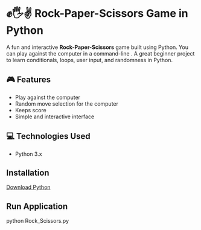 # ✊🖐✌️ Rock-Paper-Scissors Game in Python

A fun and interactive **Rock-Paper-Scissors** game built using Python. You can play against the computer in a command-line . A great beginner project to learn conditionals, loops, user input, and randomness in Python.

## 🎮 Features

- Play against the computer
- Random move selection for the computer
- Keeps score 
- Simple and interactive interface

## 💻 Technologies Used

- Python 3.x


## Installation

  [Download Python](https://www.python.org/downloads/)

##  Run Application

python Rock_Scissors.py




